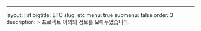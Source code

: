 ---
layout: list
bigtitle: ETC
slug: etc
menu: true
submenu: false
order: 3
description: >
  프로젝트 이외의 정보를 모아두었습니다.
